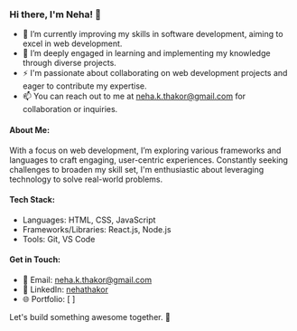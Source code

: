 ### Hi there, I'm Neha! 👋

- 🔭 I’m currently improving my skills in software development, aiming to excel in web development.
- 🌱 I’m deeply engaged in learning and implementing my knowledge through diverse projects.
- ⚡️ I'm passionate about collaborating on web development projects and eager to contribute my expertise.
- 📫 You can reach out to me at [neha.k.thakor@gmail.com](mailto:neha.k.thakor@gmail.com) for collaboration or inquiries.

#### About Me:

With a focus on web development, I’m exploring various frameworks and languages to craft engaging, user-centric experiences. 
Constantly seeking challenges to broaden my skill set, I'm enthusiastic about leveraging technology to solve real-world problems.

#### Tech Stack:

- Languages: HTML, CSS, JavaScript
- Frameworks/Libraries: React.js, Node.js
- Tools: Git, VS Code

#### Get in Touch:

- 📧 Email: [neha.k.thakor@gmail.com](mailto:neha.k.thakor@gmail.com)
- 💼 LinkedIn: [nehathakor](https://www.linkedin.com/in/neha-thakor-5b606b290?lipi=urn%3Ali%3Apage%3Ad_flagship3_profile_view_base_contact_details%3BnSJmJ32jTuqtDq1iUEGb9A%3D%3D)
- 🌐 Portfolio: [ ]

Let's build something awesome together. 🚀

